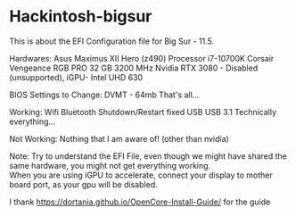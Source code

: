 # Hackintosh-bigsur
This is about the EFI Configuration file for Big Sur - 11.5.


Hardwares:
Asus Maximus XII Hero (z490)
Processor i7-10700K
Corsair Vengeance RGB PRO 32 GB 3200 MHz
Nvidia RTX 3080 - Disabled (unsupported), iGPU- Intel UHD 630

BIOS Settings to Change:
DVMT - 64mb
That's all...

Working:
Wifi
Bluetooth
Shutdown/Restart fixed
USB
USB 3.1
Technically everything...

Not Working:
Nothing that I am aware of! (other than nvidia)

Note: Try to understand the EFI File, even though we might have shared the same hardware, you might not get everything working.   
      When you are using iGPU to accelerate, connect your display to mother board port, as your gpu will be disabled.


I thank https://dortania.github.io/OpenCore-Install-Guide/ for the guide
